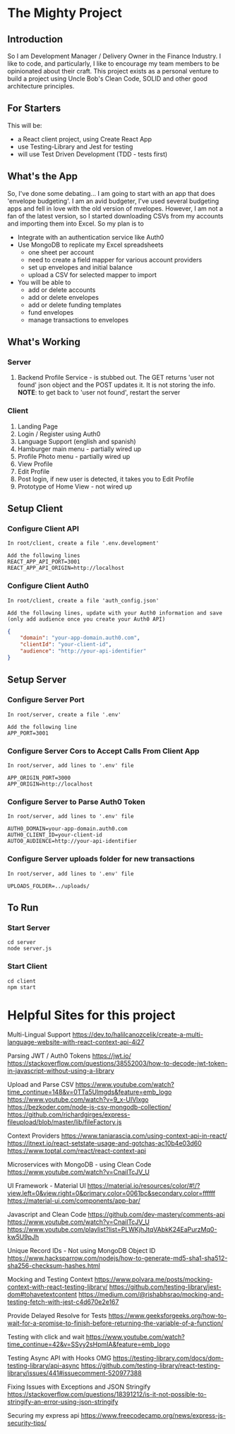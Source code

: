 # The Mighty Project
## Introduction
So I am Development Manager / Delivery Owner in the Finance Industry.  I like to code, and particularly, I like to encourage my team members to be opinionated about their craft. This project exists as a personal venture to build a project using Uncle Bob's Clean Code, SOLID and other good architecture principles.
## For Starters
This will be:
- a React client project, using Create React App
- use Testing-Library and Jest for testing
- will use Test Driven Development (TDD - tests first)

## What's the App
So, I've done some debating... I am going to start with an app that does 'envelope budgeting'.  I am an avid budgeter, I've used several budgeting apps and fell in love with the old version of mvelopes. However, I am not a fan of the latest version, so I started downloading CSVs from my accounts and importing them into Excel.  So my plan is to
* Integrate with an authentication service like Auth0
* Use MongoDB to replicate my Excel spreadsheets
    * one sheet per account
    * need to create a field mapper for various account providers
    * set up envelopes and initial balance
    * upload a CSV for selected mapper to import
* You will be able to
    * add or delete accounts
    * add or delete envelopes
    * add or delete funding templates
    * fund envelopes
    * manage transactions to envelopes

## What's Working
### Server
1. Backend Profile Service - is stubbed out. The GET returns 'user not found' json object and the POST updates it.  It is not storing the info.  **NOTE**: to get back to 'user not found', restart the server

### Client
1. Landing Page
1. Login / Register using Auth0
1. Language Support (english and spanish)
1. Hamburger main menu - partially wired up
1. Profile Photo menu - partially wired up
1. View Profile
1. Edit Profile
1. Post login, if new user is detected, it takes you to Edit Profile
1. Prototype of Home View - not wired up

## Setup Client
### Configure Client API
    In root/client, create a file '.env.development'

    Add the following lines
    REACT_APP_API_PORT=3001
    REACT_APP_API_ORIGIN=http://localhost

### Configure Client Auth0 
    In root/client, create a file 'auth_config.json'

    Add the following lines, update with your Auth0 information and save (only add audience once you create your Auth0 API)
```json
{
    "domain": "your-app-domain.auth0.com",
    "clientId": "your-client-id",
    "audience": "http://your-api-identifier"
}
```

## Setup Server
### Configure Server Port
    In root/server, create a file '.env'

    Add the following line
    APP_PORT=3001

### Configure Server Cors to Accept Calls From Client App
    In root/server, add lines to '.env' file

    APP_ORIGIN_PORT=3000
    APP_ORIGIN=http://localhost

### Configure Server to Parse Auth0 Token
    In root/server, add lines to '.env' file

    AUTH0_DOMAIN=your-app-domain.auth0.com
    AUTH0_CLIENT_ID=your-client-id
    AUTO0_AUDIENCE=http://your-api-identifier

### Configure Server uploads folder for new transactions
    In root/server, add lines to '.env' file

    UPLOADS_FOLDER=../uploads/

## To Run
### Start Server
    cd server
    node server.js

### Start Client
    cd client
    npm start

# Helpful Sites for this project

Multi-Lingual Support
https://dev.to/halilcanozcelik/create-a-multi-language-website-with-react-context-api-4i27

Parsing JWT / Auth0 Tokens
https://jwt.io/
https://stackoverflow.com/questions/38552003/how-to-decode-jwt-token-in-javascript-without-using-a-library 

Upload and Parse CSV
https://www.youtube.com/watch?time_continue=148&v=0TTa5Ulmgds&feature=emb_logo
https://www.youtube.com/watch?v=9_x-UIVlxgo
https://bezkoder.com/node-js-csv-mongodb-collection/ 
https://github.com/richardgirges/express-fileupload/blob/master/lib/fileFactory.js

Context Providers
https://www.taniarascia.com/using-context-api-in-react/
https://itnext.io/react-setstate-usage-and-gotchas-ac10b4e03d60
https://www.toptal.com/react/react-context-api

Microservices with MongoDB - using Clean Code
https://www.youtube.com/watch?v=CnailTcJV_U 

UI Framework - Material UI
https://material.io/resources/color/#!/?view.left=0&view.right=0&primary.color=0061bc&secondary.color=ffffff
https://material-ui.com/components/app-bar/

Javascript and Clean Code
https://github.com/dev-mastery/comments-api 
https://www.youtube.com/watch?v=CnailTcJV_U
https://www.youtube.com/playlist?list=PLWKjhJtqVAbkK24EaPurzMq0-kw5U9pJh 

Unique Record IDs - Not using MongoDB Object ID
https://www.hacksparrow.com/nodejs/how-to-generate-md5-sha1-sha512-sha256-checksum-hashes.html

Mocking and Testing Context
https://www.polvara.me/posts/mocking-context-with-react-testing-library/
https://github.com/testing-library/jest-dom#tohavetextcontent 
https://medium.com/@rishabhsrao/mocking-and-testing-fetch-with-jest-c4d670e2e167

Provide Delayed Resolve for Tests
https://www.geeksforgeeks.org/how-to-wait-for-a-promise-to-finish-before-returning-the-variable-of-a-function/

Testing with click and wait
https://www.youtube.com/watch?time_continue=42&v=SSyy2sHpmIA&feature=emb_logo

Testing Async API with Hooks OMG
https://testing-library.com/docs/dom-testing-library/api-async
https://github.com/testing-library/react-testing-library/issues/441#issuecomment-520977388 

Fixing Issues with Exceptions and JSON Stringify
https://stackoverflow.com/questions/18391212/is-it-not-possible-to-stringify-an-error-using-json-stringify

Securing my express api
https://www.freecodecamp.org/news/express-js-security-tips/
